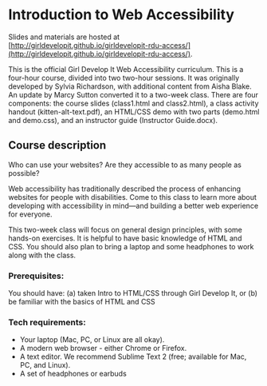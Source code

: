 # Introduction to Web Accessibility
Slides and materials are hosted at [http://girldevelopit.github.io/girldevelopit-rdu-access/](http://girldevelopit.github.io/girldevelopit-rdu-access/).

This is the official Girl Develop It Web Accessibility curriculum. This is a four-hour course, divided into two two-hour sessions. It was originally developed by Sylvia Richardson, with additional content from Aisha Blake. An update by Marcy Sutton converted it to a two-week class. There are four components: the course slides (class1.html and class2.html), a class activity handout (kitten-alt-text.pdf), an HTML/CSS demo with two parts (demo.html and demo.css), and an instructor guide (Instructor Guide.docx).

## Course description
Who can use your websites? Are they accessible to as many people as possible?

Web accessibility has traditionally described the process of enhancing websites for people with disabilities. Come to this class to learn more about developing with accessibility in mind—and building a better web experience for everyone.

This two-week class will focus on general design principles, with some hands-on exercises. It is helpful to have basic knowledge of HTML and CSS. You should also plan to bring a laptop and some headphones to work along with the class.

### Prerequisites:
You should have:
(a) taken Intro to HTML/CSS through Girl Develop It, or
(b) be familiar with the basics of HTML and CSS

### Tech requirements:
 - Your laptop (Mac, PC, or Linux are all okay).
 - A modern web browser - either Chrome or Firefox.
 - A text editor. We recommend Sublime Text 2 (free; available for Mac, PC, and Linux).
 - A set of headphones or earbuds
